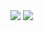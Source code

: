 <img src="https://github.com/musauyumaz/CSharp/blob/main/Gen%C3%A7ay%20Y%C4%B1ld%C4%B1z/A%E2%80%99dan%20Z%E2%80%99ye%20Temel%20C%23%2010%20Programlama%20E%C4%9Fitimi/89)%20char%20T%C3%BCr%C3%BCn%C3%BCn%20Say%C4%B1sal%20T%C3%BCre%20D%C3%B6n%C3%BC%C5%9Ft%C3%BCr%C3%BClmesi%20(ASCII)/gorsel1-8-1536x891.jpg" width="auto">
<img src="https://github.com/musauyumaz/CSharp/blob/main/Gen%C3%A7ay%20Y%C4%B1ld%C4%B1z/A%E2%80%99dan%20Z%E2%80%99ye%20Temel%20C%23%2010%20Programlama%20E%C4%9Fitimi/89)%20char%20T%C3%BCr%C3%BCn%C3%BCn%20Say%C4%B1sal%20T%C3%BCre%20D%C3%B6n%C3%BC%C5%9Ft%C3%BCr%C3%BClmesi%20(ASCII)/gorsel2-3-1536x891.jpg" width="auto">
